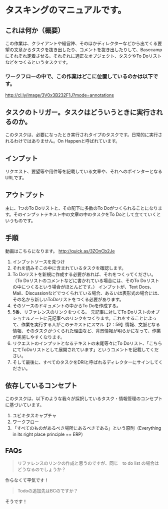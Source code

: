 # タスキングのマニュアルです。
## これは何か（概要）
この作業は、クライアントや経営陣、そのほかディレクターなどから出てくる要望の文章からタスクを抜き出したり、コメントを抜き出したりして、Basecampにそれぞれ定着させる。それぞれに適正なオブジェクト、タスクやTo Doリストなどをつくるというタスクです。
### ワークフローの中で、この作業はどこに位置しているのかは以下です。
http://cl.ly/image/3V0x3B232F1J?mode=annotations
## タスクのトリガー。タスクはどういうときに実行されるのか。
このタスクは、必要になったとき実行されタイプのタスクです。日常的に実行されるわけではありません。On Happenと呼ばれています。

## インプット
リクエスト、要望等や用件等を記載している文章や、それへのポインターとなるURLです。

## アウトプット
主に、1つのTo Doリストと、その配下に多数のTo Doがつくられることになります。そのインプットテキスト中の文章の中のタスクをTo Doとして立てていくというものです。

## 手順
動画はこちらになります。
http://quick.as/3ZOnCb2Je

1. インプットソースを見つけ
2. それを読みそこの中に含まれているタスクを確認します。
3. To Doリストを新規に作成する必要があれば、それをつくってください。
（To Doリストのコメントなどに書かれている場合には、そのTo Doリストの中につくるという場合がほとんどです。）
インプットが、Text Docs、Mail、Discussionなどでつくられている場合、あるいは表形式の場合には、その名から新しいToDoリストをつくる必要があります。
4. そのソースのドキュメントの中からTo Doを作成する。
5. 5番、リファレンスのリンクをつくる。
元記事に対してTo Doリストのオプショナルノートに元記事へのリンクをつくります。これをすることによって、作業を実行する人がこのテキストにスマル【2：59】情報、文脈となる情報、そのタスクがつくられた理由など、背景情報が明らかになって、作業が実施しやすくなります。
6. リクエストのインプットとなるテキストの末尾等々にTo Doリスト、「こちらにてToDoリストとして展開されています」というコメントを記載してください。
7. そして最後に、すべてのタスクをDRIと呼ばれるディレクターにサインしてください。

## 依存しているコンセプト
このタスクは、以下のような我々が採択しているタスク・情報管理のコンセプトに基づいています。

1. ユビキタスキャプチャ
2. ワークフロー
3. 「すべてのものがあるべき場所にあるべきである」という原則（Everything in its right place principle == ERP）

## FAQs

> リファレンスのリンクの作成と思うのですが、同じ　to do list の場合はどうなるのでしょうか？

作らなくて平気です！

> Todoの追加先はBCのですか？

そうです！






